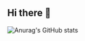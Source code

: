 ## Hi there 👋

![Anurag's GitHub stats](https://github-readme-stats.vercel.app/api?username=Matheus-fsb&show_icons=true&theme=transparent&locale=pt-br)

